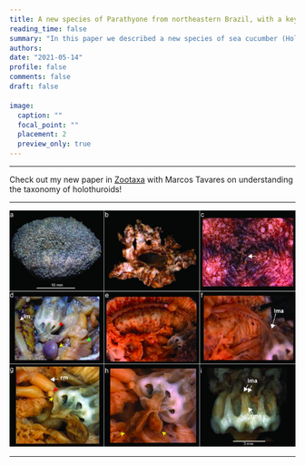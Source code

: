 ```yaml
---
title: A new species of Parathyone from northeastern Brazil, with a key to species
reading_time: false
summary: "In this paper we described a new species of sea cucumber (Holothuroidea: Dendrochirotida: Cucumariidae) from Brazilian waters"
authors:
date: "2021-05-14"
profile: false
comments: false
draft: false

image:
  caption: ""
  focal_point: ""
  placement: 2
  preview_only: true
---
```


---

Check out my new paper in [Zootaxa](https://mapress.com/zt/article/view/zootaxa.4985.2.7) with Marcos Tavares on understanding the taxonomy of holothuroids!

---

![paper_parathyone](https://raw.githubusercontent.com/lrmartins/lrmartins/master/content/post/Parathyone/featured.jpg "paper_parathyone")

---
